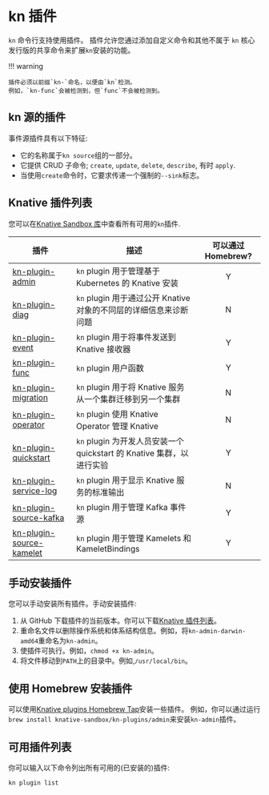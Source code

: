 # kn 插件

`kn` 命令行支持使用插件。
插件允许您通过添加自定义命令和其他不属于 `kn` 核心发行版的共享命令来扩展`kn`安装的功能。

!!! warning

    插件必须以前缀`kn-`命名，以便由`kn`检测。
    例如，`kn-func`会被检测到，但`func`不会被检测到。

## kn 源的插件

事件源插件具有以下特征:

- 它的名称属于`kn source`组的一部分。
- 它提供 CRUD 子命令; `create`, `update`, `delete`, `describe`, 有时 `apply`.
- 当使用`create`命令时，它要求传递一个强制的`--sink`标志。

## Knative 插件列表

您可以在[Knative Sandbox 库](https://github.com/orgs/knative-sandbox/repositories?q=kn+plugin&type=all&language=&sort=)中查看所有可用的`kn`插件.

<!--TODO: If we're including the following table, the Client WG must be responsible for ensuring that the table is kept up to date, otherwise it should be removed from the docs and just the link to the sandbox repo should be provided-->

| 插件                                                                                    | 描述                                                                  | 可以通过 Homebrew? |
| --------------------------------------------------------------------------------------- | --------------------------------------------------------------------- | :----------------: |
| [kn-plugin-admin](https://github.com/knative-sandbox/kn-plugin-admin)                   | `kn` plugin 用于管理基于 Kubernetes 的 Knative 安装                   |         Y          |
| [kn-plugin-diag](https://github.com/knative-sandbox/kn-plugin-diag)                     | `kn` plugin 用于通过公开 Knative 对象的不同层的详细信息来诊断问题     |         N          |
| [kn-plugin-event](https://github.com/knative-sandbox/kn-plugin-event)                   | `kn` plugin 用于将事件发送到 Knative 接收器                           |         Y          |
| [kn-plugin-func](https://github.com/knative/func)                                       | `kn` plugin 用户函数                                                  |         Y          |
| [kn-plugin-migration](https://github.com/knative-sandbox/kn-plugin-migration)           | `kn` plugin 用于将 Knative 服务从一个集群迁移到另一个集群             |         N          |
| [kn-plugin-operator](https://github.com/knative-sandbox/kn-plugin-operator)             | `kn` plugin 使用 Knative Operator 管理 Knative                        |         N          |
| [kn-plugin-quickstart](https://github.com/knative-sandbox/kn-plugin-quickstart)         | `kn` plugin 为开发人员安装一个 quickstart 的 Knative 集群，以进行实验 |         Y          |
| [kn-plugin-service-log](https://github.com/knative-sandbox/kn-plugin-service-log)       | `kn` plugin 用于显示 Knative 服务的标准输出                           |         N          |
| [kn-plugin-source-kafka](https://github.com/knative-sandbox/kn-plugin-source-kafka)     | `kn` plugin 用于管理 Kafka 事件源                                     |         Y          |
| [kn-plugin-source-kamelet](https://github.com/knative-sandbox/kn-plugin-source-kamelet) | `kn` plugin 用于管理 Kamelets 和 KameletBindings                      |         Y          |

## 手动安装插件

您可以手动安装所有插件。手动安装插件:

1. 从 GitHub 下载插件的当前版本。你可以下载[Knative 插件列表](#list-of-knative-plugins)。
1. 重命名文件以删除操作系统和体系结构信息。例如，将`kn-admin-darwin-amd64`重命名为`kn-admin`。
1. 使插件可执行。例如，`chmod +x kn-admin`。
1. 将文件移动到`PATH`上的目录中。例如,`/usr/local/bin`。

## 使用 Homebrew 安装插件

可以使用[Knative plugins Homebrew Tap](https://github.com/knative-sandbox/homebrew-kn-plugins/)安装一些插件。
例如，你可以通过运行`brew install knative-sandbox/kn-plugins/admin`来安装`kn-admin`插件。

## 可用插件列表

你可以输入以下命令列出所有可用的(已安装的)插件:

```bash
kn plugin list
```

